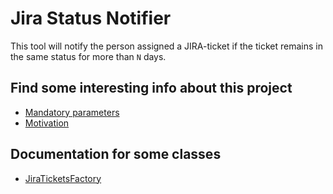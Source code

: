 # Jira Status Notifier

This tool will notify the person assigned a JIRA-ticket if the ticket remains in the same status for more than `N` days.

## Find some interesting info about this project

* [Mandatory parameters](./mandatory-parameters.md)
* [Motivation](./motivation.md)

## Documentation for some classes

* [JiraTicketsFactory](./classes/tira-tickets-factory.md)
